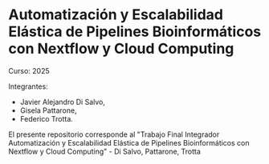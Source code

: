 # Automatización y Escalabilidad Elástica de Pipelines Bioinformáticos con Nextflow y Cloud Computing
Curso: 2025
 
Integrantes: 
- Javier Alejandro Di Salvo, 
- Gisela Pattarone, 
- Federico Trotta.

El presente repositorio corresponde al "Trabajo Final Integrador Automatización y Escalabilidad Elástica de Pipelines Bioinformáticos con Nextflow y Cloud Computing" - Di Salvo, Pattarone, Trotta
